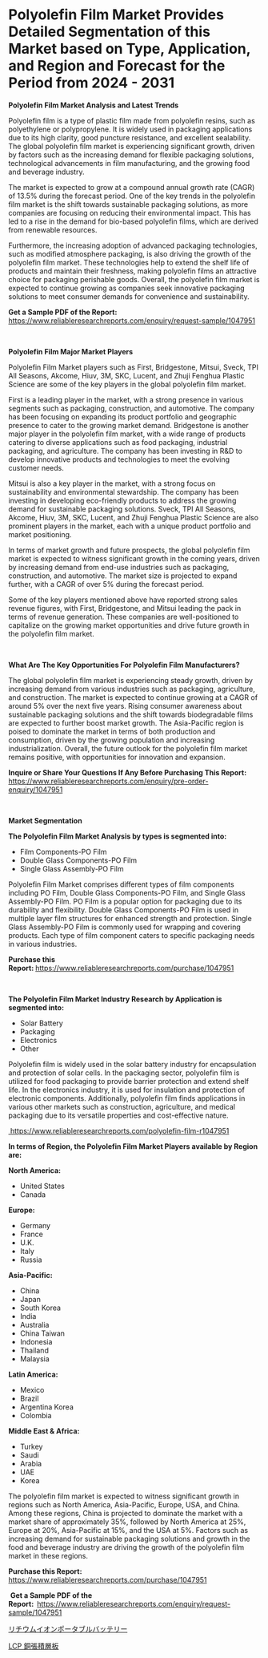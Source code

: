 <p><h1>Polyolefin Film Market Provides Detailed Segmentation of this Market based on Type, Application, and Region and Forecast for the Period from 2024 - 2031</h1></p><p><strong>Polyolefin Film Market Analysis and Latest Trends</strong></p>
<p><p>Polyolefin film is a type of plastic film made from polyolefin resins, such as polyethylene or polypropylene. It is widely used in packaging applications due to its high clarity, good puncture resistance, and excellent sealability. The global polyolefin film market is experiencing significant growth, driven by factors such as the increasing demand for flexible packaging solutions, technological advancements in film manufacturing, and the growing food and beverage industry.</p><p>The market is expected to grow at a compound annual growth rate (CAGR) of 13.5% during the forecast period. One of the key trends in the polyolefin film market is the shift towards sustainable packaging solutions, as more companies are focusing on reducing their environmental impact. This has led to a rise in the demand for bio-based polyolefin films, which are derived from renewable resources.</p><p>Furthermore, the increasing adoption of advanced packaging technologies, such as modified atmosphere packaging, is also driving the growth of the polyolefin film market. These technologies help to extend the shelf life of products and maintain their freshness, making polyolefin films an attractive choice for packaging perishable goods. Overall, the polyolefin film market is expected to continue growing as companies seek innovative packaging solutions to meet consumer demands for convenience and sustainability.</p></p>
<p><strong>Get a Sample PDF of the Report:&nbsp;</strong> <a href="https://www.reliableresearchreports.com/enquiry/request-sample/1047951">https://www.reliableresearchreports.com/enquiry/request-sample/1047951</a></p>
<p>&nbsp;</p>
<p><strong>Polyolefin Film Major Market Players</strong></p>
<p><p>Polyolefin Film Market players such as First, Bridgestone, Mitsui, Sveck, TPI All Seasons, Akcome, Hiuv, 3M, SKC, Lucent, and Zhuji Fenghua Plastic Science are some of the key players in the global polyolefin film market.</p><p>First is a leading player in the market, with a strong presence in various segments such as packaging, construction, and automotive. The company has been focusing on expanding its product portfolio and geographic presence to cater to the growing market demand. Bridgestone is another major player in the polyolefin film market, with a wide range of products catering to diverse applications such as food packaging, industrial packaging, and agriculture. The company has been investing in R&D to develop innovative products and technologies to meet the evolving customer needs.</p><p>Mitsui is also a key player in the market, with a strong focus on sustainability and environmental stewardship. The company has been investing in developing eco-friendly products to address the growing demand for sustainable packaging solutions. Sveck, TPI All Seasons, Akcome, Hiuv, 3M, SKC, Lucent, and Zhuji Fenghua Plastic Science are also prominent players in the market, each with a unique product portfolio and market positioning.</p><p>In terms of market growth and future prospects, the global polyolefin film market is expected to witness significant growth in the coming years, driven by increasing demand from end-use industries such as packaging, construction, and automotive. The market size is projected to expand further, with a CAGR of over 5% during the forecast period.</p><p>Some of the key players mentioned above have reported strong sales revenue figures, with First, Bridgestone, and Mitsui leading the pack in terms of revenue generation. These companies are well-positioned to capitalize on the growing market opportunities and drive future growth in the polyolefin film market.</p></p>
<p>&nbsp;</p>
<p><strong>What Are The Key Opportunities For Polyolefin Film Manufacturers?</strong></p>
<p><p>The global polyolefin film market is experiencing steady growth, driven by increasing demand from various industries such as packaging, agriculture, and construction. The market is expected to continue growing at a CAGR of around 5% over the next five years. Rising consumer awareness about sustainable packaging solutions and the shift towards biodegradable films are expected to further boost market growth. The Asia-Pacific region is poised to dominate the market in terms of both production and consumption, driven by the growing population and increasing industrialization. Overall, the future outlook for the polyolefin film market remains positive, with opportunities for innovation and expansion.</p></p>
<p><strong>Inquire or Share Your Questions If Any Before Purchasing This Report:</strong> <a href="https://www.reliableresearchreports.com/enquiry/pre-order-enquiry/1047951">https://www.reliableresearchreports.com/enquiry/pre-order-enquiry/1047951</a></p>
<p>&nbsp;</p>
<p><strong>Market Segmentation</strong></p>
<p><strong>The Polyolefin Film Market Analysis by types is segmented into:</strong></p>
<p><ul><li>Film Components-PO Film</li><li>Double Glass Components-PO Film</li><li>Single Glass Assembly-PO Film</li></ul></p>
<p><p>Polyolefin Film Market comprises different types of film components including PO Film, Double Glass Components-PO Film, and Single Glass Assembly-PO Film. PO Film is a popular option for packaging due to its durability and flexibility. Double Glass Components-PO Film is used in multiple layer film structures for enhanced strength and protection. Single Glass Assembly-PO Film is commonly used for wrapping and covering products. Each type of film component caters to specific packaging needs in various industries.</p></p>
<p><strong>Purchase this Report:&nbsp;</strong><a href="https://www.reliableresearchreports.com/purchase/1047951">https://www.reliableresearchreports.com/purchase/1047951</a></p>
<p>&nbsp;</p>
<p><strong>The Polyolefin Film Market Industry Research by Application is segmented into:</strong></p>
<p><ul><li>Solar Battery</li><li>Packaging</li><li>Electronics</li><li>Other</li></ul></p>
<p><p>Polyolefin film is widely used in the solar battery industry for encapsulation and protection of solar cells. In the packaging sector, polyolefin film is utilized for food packaging to provide barrier protection and extend shelf life. In the electronics industry, it is used for insulation and protection of electronic components. Additionally, polyolefin film finds applications in various other markets such as construction, agriculture, and medical packaging due to its versatile properties and cost-effective nature.</p></p>
<p><a href="https://www.reliableresearchreports.com/polyolefin-film-r1047951">&nbsp;https://www.reliableresearchreports.com/polyolefin-film-r1047951</a></p>
<p><strong>In terms of Region, the Polyolefin Film Market Players available by Region are:</strong></p>
<p>
    <p> <strong> North America: </strong>
        <ul>
            <li>United States</li>
            <li>Canada</li>
        </ul>
        </p> 
    <p> <strong> Europe: </strong>
        <ul>
            <li>Germany</li>
            <li>France</li>
            <li>U.K.</li>
            <li>Italy</li>
            <li>Russia</li>
        </ul>
        </p> 
    <p> <strong> Asia-Pacific: </strong>
        <ul>
            <li>China</li>
            <li>Japan</li>
            <li>South Korea</li>
            <li>India</li>
            <li>Australia</li>
            <li>China Taiwan</li>
            <li>Indonesia</li>
            <li>Thailand</li>
            <li>Malaysia</li>
        </ul>
        </p> 
    <p> <strong> Latin America: </strong>
        <ul>
            <li>Mexico</li>
            <li>Brazil</li>
            <li>Argentina Korea</li>
            <li>Colombia</li>
        </ul>
        </p> 
    <p> <strong> Middle East & Africa: </strong>
        <ul>
            <li>Turkey</li>
            <li>Saudi</li>
            <li>Arabia</li>
            <li>UAE</li>
            <li>Korea</li>
        </ul>
    </p>
    </p>
<p><p>The polyolefin film market is expected to witness significant growth in regions such as North America, Asia-Pacific, Europe, USA, and China. Among these regions, China is projected to dominate the market with a market share of approximately 35%, followed by North America at 25%, Europe at 20%, Asia-Pacific at 15%, and the USA at 5%. Factors such as increasing demand for sustainable packaging solutions and growth in the food and beverage industry are driving the growth of the polyolefin film market in these regions.</p></p>
<p><strong>Purchase this Report: </strong><a href="https://www.reliableresearchreports.com/purchase/1047951">https://www.reliableresearchreports.com/purchase/1047951</a></p>
<p>&nbsp;<strong>Get a Sample PDF of the Report:&nbsp;&nbsp;</strong><a href="https://www.reliableresearchreports.com/enquiry/request-sample/1047951">https://www.reliableresearchreports.com/enquiry/request-sample/1047951</a></p>
<p><strong></strong></p>
<p><p><a href="https://medium.com/@rocklobster885/%E6%AC%A1%E3%81%AE%E6%96%87%E7%AB%A0%E3%82%92%E6%97%A5%E6%9C%AC%E8%AA%9E%E3%81%AB%E7%BF%BB%E8%A8%B3%E3%81%99%E3%82%8B%E3%81%A8-%E3%83%AA%E3%83%81%E3%82%A6%E3%83%A0%E3%82%A4%E3%82%AA%E3%83%B3%E3%83%9D%E3%83%BC%E3%82%BF%E3%83%96%E3%83%AB%E3%83%90%E3%83%83%E3%83%86%E3%83%AA%E3%83%BC%E5%B8%82%E5%A0%B4%E3%81%AE%E8%A6%8F%E6%A8%A1%E3%81%A8%E3%82%B7%E3%82%A7%E3%82%A2%E5%88%86%E6%9E%90-%E6%88%90%E9%95%B7%E3%83%88%E3%83%AC%E3%83%B3%E3%83%89%E3%81%A8%E4%BA%88%E6%B8%AC-2024%E5%B9%B4-2031%E5%B9%B4-e1ebc8e17ba2">リチウムイオンポータブルバッテリー</a></p><p><a href="https://medium.com/@munroco657/%E3%82%B0%E3%83%AD%E3%83%BC%E3%83%90%E3%83%ABlcp%E9%8A%85%E5%BC%B5%E7%A9%8D%E5%B1%A4%E6%9D%BF%E5%B8%82%E5%A0%B4%E3%81%AE%E8%A6%8F%E6%A8%A1%E3%81%AF-%E6%A5%AD%E7%95%8C%E4%BA%88%E6%B8%AC%E3%81%AB%E3%82%88%E3%82%8B%E3%81%A82024%E5%B9%B4%E3%81%8B%E3%82%892031%E5%B9%B4%E3%81%BE%E3%81%A7%E3%81%AB%E5%B9%B4%E5%B9%B3%E5%9D%87%E6%88%90%E9%95%B7%E7%8E%87-%E3%82%92%E7%B5%8C%E9%A8%93%E3%81%99%E3%82%8B%E3%81%A8%E4%BA%88%E6%83%B3%E3%81%95%E3%82%8C%E3%81%A6%E3%81%84%E3%81%BE%E3%81%99-794ea2ec30eb">LCP 銅張積層板</a></p></p>